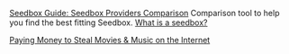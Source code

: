 
[Seedbox Guide: Seedbox Providers Comparison](https://seedboxgui.de/)
Comparison tool to help you find the best fitting Seedbox.
[What is a seedbox?](https://seedboxgui.de/guides/what-is-a-seedbox/)

[Paying Money to Steal Movies & Music on the Internet](https://ryanlue.com/posts/2019-03-29-paying-money-to-steal-movies)
